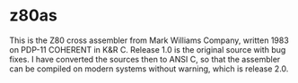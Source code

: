 # z80as
This is the Z80 cross assembler from Mark Williams Company,
written 1983 on PDP-11 COHERENT in K&R C. Release 1.0 is
the original source with bug fixes. I have converted the
sources then to ANSI C, so that the assembler can be compiled
on modern systems without warning, which is release 2.0.
